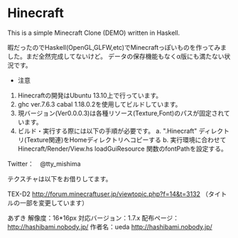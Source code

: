Hinecraft
=========

This is a simple Minecraft Clone (DEMO) written in Haskell.

暇だったのでHaskell(OpenGL,GLFW,etc)でMinecraftっぽいものを作ってみました。まだ全然完成してないけど。
データの保存機能もなくα版にも満たない状況です。

* 注意

1. Hinecraftの開発はUbuntu 13.10上で行っています。
2. ghc ver.7.6.3 cabal 1.18.0.2を使用してビルドしています。
3. 現バージョン(Ver0.0.0.3)は各種リソース(Texture,Font)のパスが固定されています。
4. ビルド・実行する際には以下の手順が必要です。
  a. ".Hinecraft" ディレクトリ(Texture関連)をHomeディレクトリへコピーする
  b. 実行環境に合わせてHinecraft/Render/View.hs loadGuiResource 関数のfontPathを設定する。
 
Twitter：　@tty_mishima

テクスチャは以下をお借りしてます。

TEX-D2
http://forum.minecraftuser.jp/viewtopic.php?f=14&t=3132
（タイトルの一部を変更しています）

あずき
解像度：16*16px
対応バージョン：1.7.x
配布ページ：http://hashibami.nobody.jp/
作者名：ueda
http://hashibami.nobody.jp/
